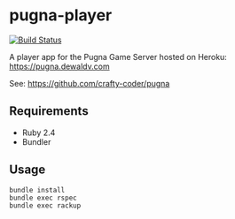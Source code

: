 # pugna-player
[![Build Status](https://travis-ci.org/DewaldV/pugna-player.svg?branch=master)](https://travis-ci.org/DewaldV/pugna-player)

A player app for the Pugna Game Server hosted on Heroku: https://pugna.dewaldv.com

See: https://github.com/crafty-coder/pugna

## Requirements
* Ruby 2.4
* Bundler

## Usage
```
bundle install
bundle exec rspec
bundle exec rackup
```
